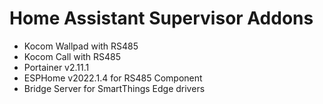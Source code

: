 # Home Assistant Supervisor Addons
- Kocom Wallpad with RS485
- Kocom Call with RS485
- Portainer v2.11.1
- ESPHome v2022.1.4 for RS485 Component
- Bridge Server for SmartThings Edge drivers
